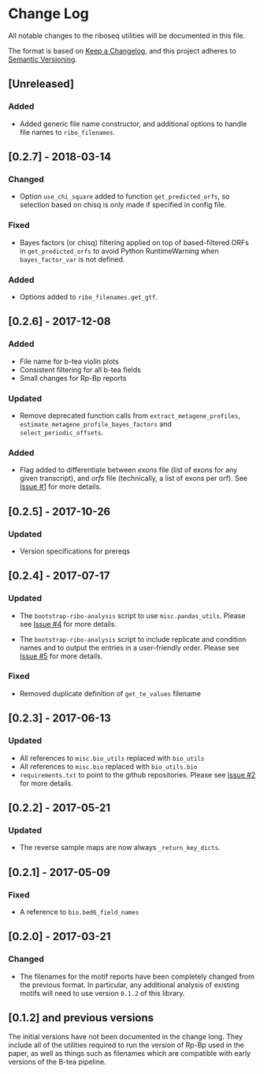 # Change Log
All notable changes to the riboseq utilities will be documented in this file.

The format is based on [Keep a Changelog](http://keepachangelog.com/), 
and this project adheres to [Semantic Versioning](http://semver.org/).

## [Unreleased]

### Added
- Added generic file name constructor, and additional options to handle file names
    to `ribo_filenames`.

## [0.2.7] - 2018-03-14
### Changed
- Option `use_chi_square` added to function `get_predicted_orfs`, so selection based on chisq is
    only made if specified in config file.

### Fixed
- Bayes factors (or chisq) filtering applied on top of based-filtered ORFs in `get_predicted_orfs` 
    to avoid Python RuntimeWarning when `bayes_factor_var` is not defined.
    
### Added
- Options added to `ribo_filenames.get_gtf`.

## [0.2.6] - 2017-12-08
### Added
- File name for b-tea violin plots
- Consistent filtering for all b-tea fields
- Small changes for Rp-Bp reports

### Updated
- Remove deprecated function calls from `extract_metagene_profiles`, 
    `estimate_metagene_profile_bayes_factors` and `select_periodic_offsets`.

### Added
- Flag added to differentiate between *exons* file (list of exons for any given transcript),
    and *orfs* file (technically, a list of exons per orf). 
    See [Issue #1](https://github.com/dieterich-lab/riboseq-utils/issues/1) for more details.

## [0.2.5] - 2017-10-26
### Updated
- Version specifications for prereqs

## [0.2.4] - 2017-07-17
### Updated
- The `bootstrap-ribo-analysis` script to use `misc.pandas_utils`. Please see
    [Issue #4](https://github.com/dieterich-lab/riboseq-utils/issues/4) for
    more details.

- The `bootstrap-ribo-analysis` script to include replicate and condition
    names and to output the entries in a user-friendly order. Please see
    [Issue #5](https://github.com/dieterich-lab/riboseq-utils/issues/5) for
    more details.

### Fixed
- Removed duplicate definition of `get_te_values` filename

## [0.2.3] - 2017-06-13
### Updated
- All references to `misc.bio_utils` replaced with `bio_utils`
- All references to `misc.bio` replaced with `bio_utils.bio`
- `requirements.txt` to point to the github repositories. Please see
    [Issue #2](https://github.com/dieterich-lab/riboseq-utils/issues/2) for
    more details.

## [0.2.2] - 2017-05-21
### Updated
- The reverse sample maps are now always `_return_key_dicts`.

## [0.2.1] - 2017-05-09
### Fixed
- A reference to `bio.bed6_field_names`

## [0.2.0] - 2017-03-21
### Changed
- The filenames for the motif reports have been completely changed from the
  previous format. In particular, any additional analysis of existing motifs
  will need to use version `0.1.2` of this library.


## [0.1.2] and previous versions

The initial versions have not been documented in the change long. They include
all of the utilities required to run the version of Rp-Bp used in the paper, as
well as things such as filenames which are compatible with early versions of the
B-tea pipeline.
